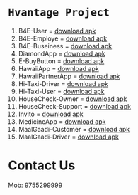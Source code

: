# **`Hvantage Project`**
 1. B4E-User = [download apk](https://github.com/DeveloperDen/project_details/blob/master/apk/b4euser.apk?raw=true) 
 2. B4E-Employe = [download apk](https://github.com/DeveloperDen/project_details/blob/master/apk/b4eemploye.apk?raw=true)
 3. B4E-Buseiness = [download apk](https://github.com/DeveloperDen/project_details/blob/master/apk/b4ebussiness.apk?raw=true)
 3. DiamondApp = [download apk](https://github.com/DeveloperDen/project_details/blob/master/apk/diamondapp.apk?raw=true)
 3. E-BuyButton = [download apk](https://github.com/DeveloperDen/project_details/blob/master/apk/e-buyButton.apk?raw=true)
 3. HawaiiApp = [download apk](https://github.com/DeveloperDen/project_details/blob/master/apk/hawaii.apk?raw=true)
 3. HawaiiPartnerApp = [download apk](https://github.com/DeveloperDen/project_details/blob/master/apk/hawaii-partner.apk?raw=true)
 3. Hi-Taxi-Driver = [download apk](https://github.com/DeveloperDen/project_details/blob/master/apk/hitaxi-driver.apk?raw=true)
 3. Hi-Taxi-User = [download apk](https://github.com/DeveloperDen/project_details/blob/master/apk/hitaxi-user.apk?raw=true)
 3. HouseCheck-Owner = [download apk](https://github.com/DeveloperDen/project_details/blob/master/apk/HomeCheckOwner.apk?raw=true)
 3. HouseCheck-Support = [download apk](https://github.com/DeveloperDen/project_details/blob/master/apk/HomeCheckSupport.apk?raw=true)
 3. Invito = [download apk](https://github.com/DeveloperDen/project_details/blob/master/apk/invito.apk?raw=true)
 3. MedicineApp = [download apk](https://github.com/DeveloperDen/project_details/blob/master/apk/medicineapp.apk?raw=true)
 3. MaalGaadi-Customer = [download apk](https://github.com/DeveloperDen/project_details/blob/master/apk/maadlaadi-user.apk?raw=true)
 3. MaalGaadi-Driver = [download apk](https://github.com/DeveloperDen/project_details/blob/master/apk/maalgaadi-driver.apk?raw=true)
 
 # Contact Us
 
 Mob: 9755299999
